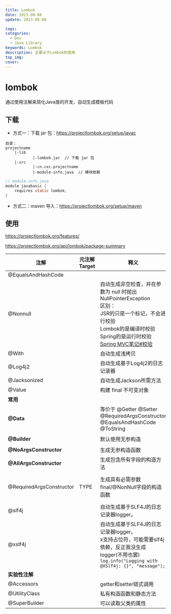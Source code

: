 ```yaml
---
title: Lombok
date: 2023-08-08
update: 2023-08-08

tags:
categories:
  - Dev
  - Java Library
keywords: Lombok
description: 主要关于Lombok的使用
top_img:
cover:
---
```




# lombok

通过使用注解来简化Java类的开发，自动生成模板代码

## 下载

* 方式一：下载 jar 包：https://projectlombok.org/setup/javac

```
目录：
projectname
	|-lib
			|-lombok.jar  // 下载 jar 包
	|-src
			|-cn.cxc.projectname
			|-module-info.java  // 模块依赖
```

```java
// module-info.java
module javabasic {
    requires static lombok;
}
```



* 方式二：maven 导入：https://projectlombok.org/setup/maven



## 使用

https://projectlombok.org/features/

https://projectlombok.org/api/lombok/package-summary



| 注解                     | 元注解Target | 释义                                                         | 成员变量                                                     | 例子                                                         |
| ------------------------ | ------------ | ------------------------------------------------------------ | ------------------------------------------------------------ | ------------------------------------------------------------ |
| @EqualsAndHashCode       |              |                                                              |                                                              |                                                              |
| @Nonnull                 |              | 自动生成非空检查，并在参数为 null 时抛出NullPointerException<br />区别：<br />JSR的只是一个标记，不会进行校验<br />Lombok的是编译时校验<br />Spring的是运行时校验<br />[Spring MVC笔记#校验](../Spring/spring-core/核心/Web/spirng_mvc.md#校验) |                                                              |                                                              |
| @With                    |              | 自动生成浅拷贝                                               |                                                              |                                                              |
| @Log4j2                  |              | 自动生成基于Log4j2的日志记录器                               |                                                              |                                                              |
| @Jacksonized             |              | 自动生成Jackson所需方法                                      |                                                              |                                                              |
| @Value                   |              | 构建 final 不可变对象                                        |                                                              |                                                              |
| **常用**                 |              |                                                              |                                                              |                                                              |
| **@Data**                |              | 等价于 @Getter @Setter @RequiredArgsConstructor @EqualsAndHashCode @ToString |                                                              |                                                              |
| **@Builder**             |              | 默认使用无参构造                                             |                                                              | `Customer customer1 = Customer.builder().name("Tom").age(16).build();` |
| **@NoArgsConstructor**   |              | 生成无参构造函数                                             |                                                              |                                                              |
| **@AllArgsConstructor**  |              | 生成包含所有字段的构造方法                                   |                                                              |                                                              |
| @RequiredArgsConstructor | TYPE         | 生成具有必需参数final/@NonNull字段的构造函数                 | onConstructor=<br />@__({@AnnotationsHere})<br />将注释放到生成的构造函数上 | `@RequiredArgsConstructor(onConstructor = @__(@Autowired))`  |
| @slf4j                   |              | 自动生成基于SLF4J的日志记录器logger。                        |                                                              |                                                              |
| @xslf4j                  |              | 自动生成基于SLF4J的日志记录器logger。<br />x支持占位符，可能需要slf4j依赖，反正我没生成logger(不用也罢)<br />`log.info("Logging with @XSlf4j: {}", "message");` |                                                              |                                                              |
| **实验性注解**           |              |                                                              |                                                              |                                                              |
| @Accessors               |              | getter和setter链式调用                                       |                                                              |                                                              |
| @UtilityClass            |              | 私有构造函数和静态方法                                       |                                                              |                                                              |
| @SuperBuilder            |              | 可以读取父类的属性                                           |                                                              |                                                              |
